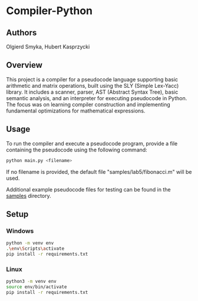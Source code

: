 # **Compiler-Python**

## Authors 

Olgierd Smyka, Hubert Kasprzycki

## Overview
This project is a compiler for a pseudocode language supporting basic arithmetic and matrix operations, built using the SLY (Simple Lex-Yacc) library. It includes a scanner, parser, AST (Abstract Syntax Tree), basic semantic analysis, and an interpreter for executing pseudocode in Python. The focus was on learning compiler construction and implementing fundamental optimizations for mathematical expressions.

## Usage

To run the compiler and execute a pseudocode program, provide a file containing the pseudocode using the following command:
```bash
python main.py <filename>
```
If no filename is provided, the default file "samples/lab5/fibonacci.m" will be used.

Additional example pseudocode files for testing can be found in the [samples](samples/) directory.

## Setup

### Windows
```bash
python -m venv env
.\env\Scripts\activate
pip install -r requirements.txt
```

### Linux
```bash
python3 -m venv env
source env/bin/activate
pip install -r requirements.txt
```
